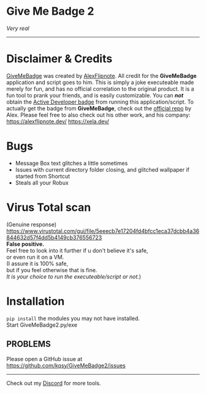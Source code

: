 Give Me Badge 2
=======
*Very real*

----------------
Disclaimer & Credits
====================
[GiveMeBadge](https://github.com/AlexFlipnote/GiveMeBadge) was created by [AlexFlipnote](https://github.com/AlexFlipnote).
All credit for the **GiveMeBadge** application and script goes to him.
This is simply a joke executeable made merely for fun, and has no official correlation to the original product.
It is a fun tool to prank your friends, and is easily customizable. You can ***not*** obtain the [Active Developer badge](https://discord.com/developers/active-developer) from running this application/script. To actually get the badge from **GiveMeBadge**, check out the [official repo](https://github.com/AlexFlipnote/GiveMeBadge) by Alex.
Please feel free to also check out his other work, and his company: https://alexflipnote.dev/ https://xela.dev/

Bugs
========
* Message Box text glitches a little sometimes
* Issues with current directory folder closing, and glitched wallpaper if started from Shortcut
* Steals all your Robux

Virus Total scan
================
(Genuine response)\
https://www.virustotal.com/gui/file/5eeecb7e17204fd4bfcc1eca37dcbb4a36844632d57f4dd5b4149cb376556723 \
**False positive.**\
Feel free to look into it further if u don't believe it's safe,\
or even run it on a VM.\
(I assure it is 100% safe,\
but if you feel otherwise that is fine.\
*It is your choice to run the executeable/script or not.*)

Installation
============
`pip install` the modules you may not have installed.\
Start GiveMeBadge2.py/exe

PROBLEMS
---------

Please open a GitHub issue at https://github.com/kqsy/GiveMeBadge2/issues


-----------------------------------------------------------------------
Check out my [Discord](https://teamkuso.xyz/discord) for more tools.
